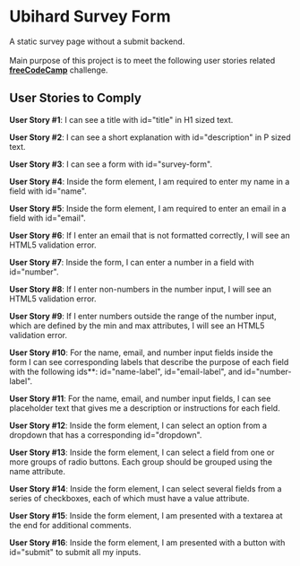 # Ubihard Survey Form
A static survey page without a submit backend.<br /><br />
Main purpose of this project is to meet the following user stories related [**freeCodeCamp**](https://www.freecodecamp.org/learn/responsive-web-design/responsive-web-design-projects/build-a-survey-form) challenge.

## User Stories to Comply 

**User Story #1**: I can see a title with id="title" in H1 sized text.

**User Story #2**: I can see a short explanation with id="description" in P sized text.

**User Story #3**: I can see a form with id="survey-form".

**User Story #4**: Inside the form element, I am required to enter my name in a field with id="name".

**User Story #5**: Inside the form element, I am required to enter an email in a field with id="email".

**User Story #6**: If I enter an email that is not formatted correctly, I will see an HTML5 validation error.

**User Story #7**: Inside the form, I can enter a number in a field with id="number".

**User Story #8**: If I enter non-numbers in the number input, I will see an HTML5 validation error.

**User Story #9**: If I enter numbers outside the range of the number input, which are defined by the min and max attributes, I will see an HTML5 validation error.

**User Story #10**: For the name, email, and number input fields inside the form I can see corresponding labels that describe the purpose of each field with the following ids**: id="name-label", id="email-label", and id="number-label".

**User Story #11**: For the name, email, and number input fields, I can see placeholder text that gives me a description or instructions for each field.

**User Story #12**: Inside the form element, I can select an option from a dropdown that has a corresponding id="dropdown".

**User Story #13**: Inside the form element, I can select a field from one or more groups of radio buttons. Each group should be grouped using the name attribute.

**User Story #14**: Inside the form element, I can select several fields from a series of checkboxes, each of which must have a value attribute.

**User Story #15**: Inside the form element, I am presented with a textarea at the end for additional comments.

**User Story #16**: Inside the form element, I am presented with a button with id="submit" to submit all my inputs.
